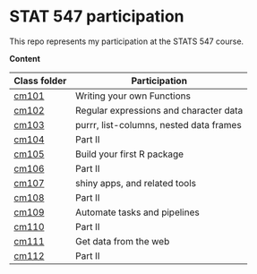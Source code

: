 # STAT 547 participation

This repo represents my participation at the STATS 547 course.

**Content**

Class folder | Participation
------|--------------
[cm101](https://github.com/slumnitz/STAT547_participation/blob/master/cm101/cm101-exercise.md) | Writing your own Functions
[cm102](https://github.com/slumnitz/STAT547_participation/blob/master/cm102/cm102-exercise.Rmd) | Regular expressions and character data
[cm103](https://github.com/slumnitz/STAT547_participation/blob/master/cm103/cm103-exercise.md) | purrr, list-columns, nested data frames
[cm104](https://github.com/slumnitz/STAT547_participation/blob/master/cm104/cm104-exercise.md) | Part II
[cm105](https://github.com/slumnitz/STAT547_participation/tree/master/cm105_cm106/powers) | Build your first R package
[cm106](https://github.com/slumnitz/STAT547_participation/tree/master/cm105_cm106/powers) | Part II
[cm107]() | shiny apps, and related tools
[cm108]() | Part II
[cm109]() | Automate tasks and pipelines
[cm110]() | Part II
[cm111]() | Get data from the web
[cm112]() | Part II
